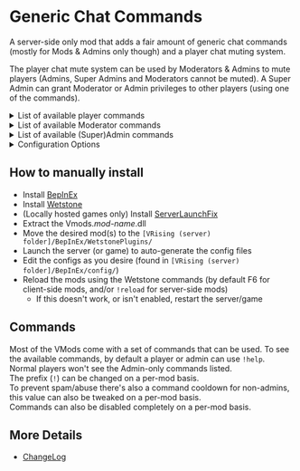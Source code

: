 # Generic Chat Commands
A server-side only mod that adds a fair amount of generic chat commands (mostly for Mods & Admins only though) and a player chat muting system.

The player chat mute system can be used by Moderators & Admins to mute players (Admins, Super Admins and Moderators cannot be muted).
A Super Admin can grant Moderator or Admin privileges to other players (using one of the commands).

<details>
<summary>List of available player commands</summary>

* `!ping`: Tells you how much ping/latency you have.
* `!admin-level [<player-name>]`: Tells you the Admin Level of yourself (or the give player)

</details>

<details>
<summary>List of available Moderator commands</summary>

_Note: These commands can be made Admin-only through a config setting_
* `!mute <player-name> <number-of-minutes> [global/local]`: Mutes the given player for the given number of minutes in the given chat/channel (or all chats/channels when omitted) - commands can still be used by the muted player
* `!unmute <player-name>`: Unmutes the given player
* `!remaining-mute <player-name>`: Tells you how many more minutes the mute for the given player will last

</details>

<details>
<summary>List of available (Super)Admin commands</summary>

* [SuperAdmin] `!set-admin-level <player-name> <none/mod/admin/superadmin>`: Changes the given player's Admin Level to the given level
* `!ping [<player-name>]`: Tells you how much ping/latency you or the given player has
* `!rename [<current-player-name>] <new-player-name>`: Renames a given player (or yourself) to a new name
* `!nxtbm [server-wide]`: Tells you (or the entire server) when the next Blood Moon will appear
* `!skiptobm`: Skips time to the next Blood Moon
* `!buff [<player-name>] <prefab-GUID>`: Adds the buff defined by the prefab-GUID to yourself (or the given player)
* `!unbuff [<player-name>] <prefab-GUID>`: Removes the buff defined by the prefab-GUID to yourself (or the given player)
* `!health [<player-name>] <percentage>`: Sets the Health of yourself (or the given player) to the given percentage
* `!complete-all-achievements [<player-name>]`: Completes all achievements for yourself (or the given player)
* `!unlock-all-research [<player-name>]`: Unlocks all research for yourself (or the given player)
* `!unlock-all-v-blood [<player-name>] <all/ability/passive/shapeshift>`: Unlocks all V-Blood Abilities/Passives/Shapshifts or all three of these for yourself (or the given player)
* `!spawn-npc <npc-name/prefab-GUID> [<amount>] [<life-time>]`: Spawns the given amount of npcs based on their name or prefab-GUID, and they'll stay alive of the given amount of time (or untill killed when the life-time argument is omitted
* `!set-blood [<player-name>] <blood-type> <blood-quality> [<gain-amount>]`: Sets your (or the given player's) blood type to the specified blood-type and blood-quality, and optionally adds a given amount of blood (in Litres)
* `!blood-potion <blood-type> <blood-quality>`: Creates a Blood Potion with the given Blood Type and Blood Quality
* [SuperAdmin] `!global-... [on/off]`: A set of commands that change the settings **server-wide** (i.e. for everyone!) - Note: these might be dangerous! so use them carefully
  * `sun-damage`
  * `durability-loss`
  * `blood-drain`
  * `cooldowns`
  * `build-costs`
  * `all-progression-unlocked`
  * `play-invul`
  * `day-night-cycle`: This pauses the Day/Night cycle completely (time stops moving forward)
  * `npc-movement`
  * `building-area-restrictions`: Be careful using this one, it might cause ruins, vegitation and others objects to spawn in player's bases.
  * `all-waypoints-unlocked`
  * `aggro`
  * `death-sequence-instead-of-ragdolls`
  * `drops`: Be extra careful using this one, it'll remove all current drops on the floor AND anything, anyone drops to the floor will be deleted from the game too!
  * `tutorial-popups`
  * `building-placement-restrictions`: Be careful using this one, it might cause ruins, vegitation and others objects to spawn in player's bases.
  * `3d-height`: Be careful using this one, it might cause clipping through objects and/or the world which results in players getting stuck.
  * `tile-collision`: Be careful using this one, it might cause clipping through objects and/or the world which results in players getting stuck.
  * `dynamic-collision`: Be careful using this one, it might cause clipping through objects and/or the world which results in players getting stuck.
  * `building-replacement`: Be careful using this one, it might cause ruins, vegitation and others objects to spawn in player's bases.
  * `dynamic-clouds`
  * `hit-effects`
  * `high-castle-roofs`
  * `feed-at-any-hp`: Allows you to feed on npcs, regardless of their hp (i.e. they no longer have to be low health to feed)
  * `linn-castle-roofs`
  * `free-building-placement`
  * `building-floor-territory`
  * `building-debugging`
  * `bat-sun-damage`
  * `castle-heart-blood-ess`
  * `castle-limits`: This allows anyone in the server to place more than the server-config defined limit of castle hearts

</details>

<details>
<summary>Configuration Options</summary>

* Enable/disable server-wide announcing when a player is renamed
* Enable/disable server-wide announcing when time is being skipped to the next blood moon
* Enable/disable the option to allow server-wide announcing of the time until next blood moon
* Enable/disable server-wide announcing when any of the `global-...` options are changed
* Enable/disable server-wide announcing when a player's privileges have been changed
* Enable/disable of the entire mute system
* Enable/disable the ability for players with the Moderator privilege to mute/unmute other players
* Enable/disable server-wide announcing when a player gets muted
* Enable/disable server-wide announcing when a player gets unmuted

</details>

## How to manually install
* Install [BepInEx](https://v-rising.thunderstore.io/package/BepInEx/BepInExPack_V_Rising/)
* Install [Wetstone](https://v-rising.thunderstore.io/package/molenzwiebel/Wetstone/)
* (Locally hosted games only) Install [ServerLaunchFix](https://v-rising.thunderstore.io/package/Mythic/ServerLaunchFix/)
* Extract the Vmods._mod-name_.dll
* Move the desired mod(s) to the `[VRising (server) folder]/BepInEx/WetstonePlugins/`
* Launch the server (or game) to auto-generate the config files
* Edit the configs as you desire (found in `[VRising (server) folder]/BepInEx/config/`)
* Reload the mods using the Wetstone commands (by default F6 for client-side mods, and/or `!reload` for server-side mods)
  * If this doesn't work, or isn't enabled, restart the server/game

## Commands
Most of the VMods come with a set of commands that can be used. To see the available commands, by default a player or admin can use `!help`.  
Normal players won't see the Admin-only commands listed.  
The prefix (`!`) can be changed on a per-mod basis.  
To prevent spam/abuse there's also a command cooldown for non-admins, this value can also be tweaked on a per-mod basis.  
Commands can also be disabled completely on a per-mod basis.

## More Details
* [ChangeLog](https://github.com/WhiteFang5/VMods/blob/master/CHANGELOG.md#generic-chat-commands)

